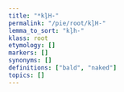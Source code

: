 ```yaml
---
title: "*kl̥H-"
permalink: "/pie/root/kl̥H-"
lemma_to_sort: "kl̥h-"
klass: root
etymology: []
markers: []
synonyms: []
definitions: ["bald", "naked"]
topics: []
---
```

